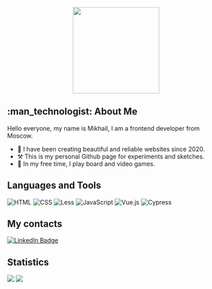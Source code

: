 <div id="header" align="center">
  <img src="https://media.giphy.com/media/7NoNw4pMNTvgc/giphy.gif" width="200"/>
</div>

<h2>:man_technologist: About Me</h2>

Hello everyone, my name is Mikhail, I am a frontend developer from Moscow.
- :date: I have been creating beautiful and reliable websites since 2020.
- :hammer_and_pick: This is my personal Github page for experiments and sketches.
- :game_die: In my free time, I play board and video games.

<div id="badges">
  <h2>Languages and Tools</h2>
  <img src="https://img.shields.io/badge/-html5-090909?style=for-the-badge&logo=html5&logoColor=E34F26" alt="HTML"/>
  <img src="https://img.shields.io/badge/-css3-090909?style=for-the-badge&logo=css3&logoColor=1572B6" alt="CSS"/>
  <img src="https://img.shields.io/badge/-less-090909?style=for-the-badge&logo=less&logoColor=white" alt="Less"/>
  <img src="https://img.shields.io/badge/-JavaScript-090909?style=for-the-badge&logo=JavaScript&logoColor=E9D54D" alt="JavaScript"/>
  <img src="https://img.shields.io/badge/-Vue-090909?style=for-the-badge&logo=vue.js&logoColor=41b883" alt="Vue.js"/>
  <img src="https://img.shields.io/badge/-Cypress-090909?style=for-the-badge&logo=Cypress&logoColor=41b883" alt="Cypress"/>
</div>

<div id="Contacts">
  <h2>My contacts</h2>
  <a href="https://t.me/painofhail"><img src="https://img.shields.io/badge/-Telegram-090909?style=for-the-badge&logo=telegram&logoColor=27A0D9" alt="LinkedIn Badge"/></a>
</div>

<div id="Statistics">
  <h2>Statistics</h2>
  <picture>
    <source srcset="https://github-readme-stats.vercel.app/api?username=qimijoy&show_icons=true&theme=dark" media="(prefers-color-scheme: dark)" />
    <source srcset="https://github-readme-stats.vercel.app/api?username=qimijoy&show_icons=true" media="(prefers-color-scheme: light), (prefers-color-scheme: no-preference)"/>
    <img src="https://github-readme-stats.vercel.app/api?username=qimijoy&show_icons=true" />
  </picture>
  <picture>
    <source srcset="https://github-readme-stats.vercel.app/api/top-langs?username=qimijoy&show_icons=true&theme=dark" media="(prefers-color-scheme: dark)" />
    <img src="https://github-readme-stats.vercel.app/api/top-langs?username=qimijoy&show_icons=true" />
  </picture>
  <div><img src="https://komarev.com/ghpvc/?username=qimijoy&style=flat-square&color=blue" alt=""/></div>
</div>
